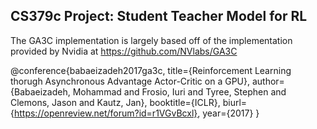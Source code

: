 ## CS379c Project: Student Teacher Model for RL


The GA3C implementation is largely based off of the implementation provided by Nvidia at https://github.com/NVlabs/GA3C



@conference{babaeizadeh2017ga3c,
  title={Reinforcement Learning thorugh Asynchronous Advantage Actor-Critic on a GPU},
  author={Babaeizadeh, Mohammad and Frosio, Iuri and Tyree, Stephen and Clemons, Jason and Kautz, Jan},
  booktitle={ICLR},
  biurl={https://openreview.net/forum?id=r1VGvBcxl},
  year={2017}
}
